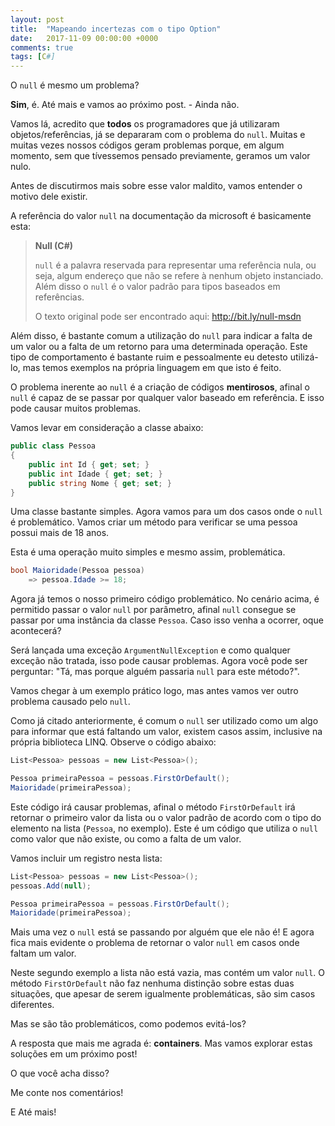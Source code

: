 ```yaml
---
layout: post
title:  "Mapeando incertezas com o tipo Option"
date:   2017-11-09 00:00:00 +0000
comments: true
tags: [C#]
---
```


O `null` é mesmo um problema?

**Sim**, é. Até mais e vamos ao próximo post. - Ainda não.

Vamos lá, acredito que **todos** os programadores que já utilizaram objetos/referências, já se depararam com o problema do `null`. Muitas e muitas vezes nossos códigos geram problemas porque, em algum momento, sem que tívessemos pensado previamente, geramos um valor nulo.

Antes de discutirmos mais sobre esse valor maldito, vamos entender o motivo dele existir.

A referência do valor `null` na documentação da microsoft é basicamente esta:

> **Null (C#)**
>
> `null` é a palavra reservada para representar uma referência nula, ou seja, algum endereço que não se refere à nenhum objeto instanciado. Além disso o `null` é o valor padrão para tipos baseados em referências.
>
> O texto original pode ser encontrado aqui: http://bit.ly/null-msdn

Além disso, é bastante comum a utilização do `null` para indicar a falta de um valor ou a falta de um retorno para uma determinada operação. Este tipo de comportamento é bastante ruim e pessoalmente eu detesto utilizá-lo, mas temos exemplos na própria linguagem em que isto é feito.

O problema inerente ao `null` é a criação de códigos **mentirosos**, afinal o `null` é capaz de se passar por qualquer valor baseado em referência. E isso pode causar muitos problemas.

Vamos levar em consideração a classe abaixo:

``` csharp
public class Pessoa
{
    public int Id { get; set; }
    public int Idade { get; set; }
    public string Nome { get; set; }
}
```
Uma classe bastante simples. Agora vamos para um dos casos onde o `null` é problemático. Vamos criar um método para verificar se uma pessoa possui mais de 18 anos. 

Esta é uma operação muito simples e mesmo assim, problemática.

``` csharp
bool Maioridade(Pessoa pessoa)
    => pessoa.Idade >= 18;
```
Agora já temos o nosso primeiro código problemático. No cenário acima, é permitido passar o valor `null` por parâmetro, afinal `null` consegue se passar por uma instância da classe `Pessoa`. Caso isso venha a ocorrer, oque acontecerá?

Será lançada uma exceção `ArgumentNullException` e como qualquer exceção não tratada, isso pode causar problemas.
Agora você pode ser perguntar: "Tá, mas porque alguém passaria `null` para este método?".

Vamos chegar à um exemplo prático logo, mas antes vamos ver outro problema causado pelo `null`. 

Como já citado anteriormente, é comum o `null` ser utilizado como um algo para informar que está faltando um valor, existem casos assim, inclusive na própria biblioteca LINQ. Observe o código abaixo:

``` csharp
List<Pessoa> pessoas = new List<Pessoa>();

Pessoa primeiraPessoa = pessoas.FirstOrDefault();
Maioridade(primeiraPessoa);
```
Este código irá causar problemas, afinal o método `FirstOrDefault` irá retornar o primeiro valor da lista ou o valor padrão de acordo com o tipo do elemento na lista (`Pessoa`, no exemplo). Este é um código que utiliza o `null` como valor que não existe, ou como a falta de um valor.

Vamos incluir um registro nesta lista:

``` csharp
List<Pessoa> pessoas = new List<Pessoa>();
pessoas.Add(null);

Pessoa primeiraPessoa = pessoas.FirstOrDefault();
Maioridade(primeiraPessoa);
```
Mais uma vez o `null` está se passando por alguém que ele não é! E agora fica mais evidente o problema de retornar o valor `null` em casos onde faltam um valor.

Neste segundo exemplo a lista não está vazia, mas contém um valor `null`. O método `FirstOrDefault` não faz nenhuma distinção sobre estas duas situações, que apesar de serem igualmente problemáticas, são sim casos diferentes.

Mas se são tão problemáticos, como podemos evitá-los?

A resposta que mais me agrada é: **containers**. Mas vamos explorar estas soluções em um próximo post!





O que você acha disso?

Me conte nos comentários!

E Até mais!